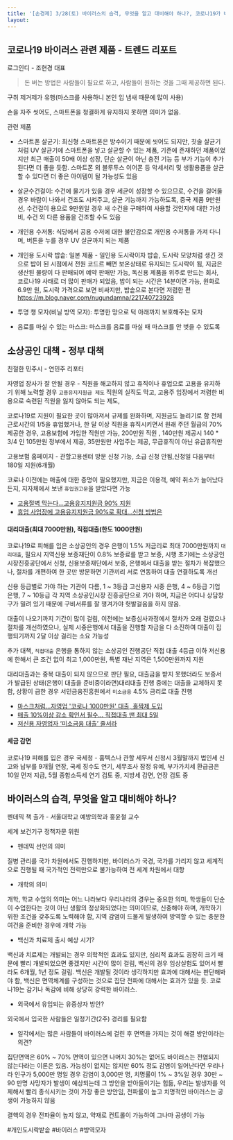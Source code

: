 ```yaml
---
title: '[손경제] 3/28(토) 바이러스의 습격, 무엇을 알고 대비해야 하나?, 코로나19가 바꾼 생활 풍경, 개인위생 제품들'
layout: 
---
```


## 코로나19 바이러스 관련 제품 - 트렌드 리포트 

로그인디 - 조현경 대표
 
> 돈 버는 방법은 사람들이 필요로 하고, 사람들이 원하는 것을 그때 제공하면 된다.

구취 제거제가 유행(마스크를 사용하니 본인 입 냄새 때문에 많이 사용)

손을 자주 씻어도, 스마트폰을 청결하게 유지하지 못하면 의미가 없음.

관련 제품 
  -  스마트폰 살균기: 최신형 스마트폰은 방수이기 때문에 씻어도 되지만, 칫솔 살균기처럼 UV 살균기에 스마트폰을 넣고 살균할 수 있는 제품, 기존에 존재하던 제품이었지만 최근 매출이 50배 이상 성장, 단순 살균이 아닌 충전 기능 등 부가 기능이 추가된다면 더 좋을 듯함. 스마트폰 외 블루투스 이어폰 등 악세서리 및 생활용품을 살균할 수 있다면 더 좋은 아이템이 될 가능성도 있음

  - 살균수건걸이: 수건에 물기가 있을 경우 세균이 성장할 수 있으므로, 수건을 걸어둘 경우 바람이 나와서 건조도 시켜주고, 살균 기능까지 가능하도록, 중국 제품 9만원선, 수건걸이 용으로 9만원일 경우 새 수건을 구매하여 사용할 것인지에 대한 가성비, 수건 외 다른 용품을 건조할 수도 있음

  - 개인용 수저통: 식당에서 공용 수저에 대한 불안감으로 개인용 수저통을 가져 다니며, 버튼을 누를 경우 UV 살균까지 되는 제품

  - 개인용 도시락 밥솥: 일본 제품 - 일인용 도시락이자 밥솥, 도시락 모양처럼 생긴 것으로 밥이 된 시점에서 전원 코드르 빼면 보온상태로 유지되는 도시락이 됨, 지금은 생산된 물량이 다 판매되어 예약 판매만 가능, 독신용 제품을 위주로 만드는 회사, 코로나19 사태로 더 많이 판매가 되었음, 밥이 되는 시간은 14분이면 가능, 원화로 6.9만 원, 도시락 가격으로 보면 비싸지만, 밥솥으로 본다면 저렴한 편 https://m.blog.naver.com/nugundamna/221740723928

  - 투명 챙 모자(비닐 방역 모자): 투명한 망으로 턱 아래까지 보호해주는 모자
  - 음료를 마실 수 있는 마스크: 마스크를 음료를 마실 때 마스크를 안 벗을 수 있도록
  


## 소상공인 대책 - 정부 대책

친절한 민주시 - 연민주 리포터

자영업 장사가 잘 안될 경우 - 직원을 해고하지 않고 휴직이나 휴업으로 고용을 유지하기 위해 노력할 경우 `고용유지지원금 제도` 직원의 실직도 막고, 고용주 입장에서 저렴한 비용으로 숙련된 직원을 잃지 않아도 되는 제도,

코로나19로 지원이 필요한 곳이 많아져서 규제를 완화하며, 지원금도 늘리기로 함
전체 근로시간의 1/5을 휴업했거나, 한 달 이상 직원을 휴직시키면서 원래 주던 월급의 70% 제공한 경우, 고용보험에 가입한 직원만 가능,  200만원 직원 , 140만원 제공시 140 * 3/4 인 105만원 정부에서 제공, 35만원만 사업주는 제공, 무급휴직이 아닌 유급휴직만 

고용보험 홈페이지 - 관할고용센터 방문 신청 가능, 소급 신청 안됨,신청일 다음부터 180일 지원(6개월) 

코로나 이전에는 매출에 대한 증명이 필요했지만, 지금은 이용객, 예약 취소가 늘어났다든지, 지자체에서 보낸 `휴업권고문`을 받았다면 가능

* [고용절벽 막는다...고용유지지원금 90% 지원](https://www.ytn.co.kr/_ln/0102_202003252230283993)
* [휴업 사업장에 고용유지지원금 90%로 확대…신청 방법은](https://cnbc.sbs.co.kr/article/10000977735?division=DAUM)

#### 대리대출(최대 7000만원), 직접대출(한도 1000만원)

코로나19로 피해를 입은 소상공인의 경우 은행이 1.5% 저금리로 최대 7000만원까지 `대리대출`, 필요시 지역신용 보증재단이 0.8% 보증료를 받고 보증, 시행 초기에는 소상공인시장진흥공단에서 신청, 신용보증재단에서 보증, 은행에서 대출을 받는 절차가 복잡했으나, 절차를 개편하여 한 곳만 방문하면 기관끼리 서로 연동하여 대출 연결하도록 개선

신용 등급별로 가야 하는 기관이 다름, 1 ~ 3등급 고신용자 시중 은행, 4 ~ 6등급 기업은행, 7 ~ 10등급 각 지역 소상공인시장 진흥공단으로 가야 하며, 지금은 어디나 상담창구가 밀려 있기 때문에 구비서류를 잘 챙겨가야 헛발걸음을 하지 않음.

대출이 나오기까지 기간이 많이 걸림, 이전에는 보증심사과정에서 절차가 오래 걸렸으나 절차를 개선하였으나, 실제 시중은행에서 대출을 진행할 자금을 다 소진하여 대출이 집행되기까지 2달 이상 걸리는 소요 가능성

추가 대책, `직접대출` 은행을 통하지 않는 소상공인 진행공단 직접 대출 4등급 이하 저신용에 한해서 큰 조건 없이 최고 1,000만원, 특별 재난 지역은 1,500만원까지 지원

대리대출과는 중복 대출이 되지 않으므로 판단 필요, 대출금을 받지 못했더라도 보증서가 발급된 상태(은행이 대출을 준비중이라면)대리대출 진행 중에는 대출을 교체하지 못함, 상황이 급한 경우 서민금융진흥원에서  `미소금융` 4.5% 금리로 대출 진행

* [마스크처럼…자영업 '코로나 1000만원' 대출, 홀짝제 도입](https://news.mt.co.kr/mtview.php?no=2020032714413046105&outlink=1&ref=https%3A%2F%2Fsearch.daum.net)
* [매출 10%이상 감소 확인서 필수… 직접대출 땐 최대 5일](https://www.seoul.co.kr/news/newsView.php?id=20200327017027&wlog_tag3=daum)
* [저신용 자영업자 ‘미소금융 대출’ 줄서라](http://news.heraldcorp.com/view.php?ud=20200326000588)


#### 세금 감면

코로나19 피해를 입은 경우 국세청 - 홈텍스나 관할 세무서 신청시 3월말까지 법인세 신고와 납부를 9개월 연장, 국세 징수도 연기, 세무조사 잠정 유예, 부가가치세 환급금은 10일 먼저 지급, 5월 종합소득세 연기 검토 중, 지방세 감면, 연장 검토 중


## 바이러스의 습격, 무엇을 알고 대비해야 하나?

펜데믹 책 출가 - 서울대학교 예방의학과 홍윤철 교수

세계 보건기구 정책자문 위원

* 펜데믹 선언의 의미 

질병 관리를 국가 차원에서도 진행하지만, 바이러스가 국경, 국가를 가리지 않고 세계적으로 진행될 때 국가적인 전력만으로 불가능하여 전 세계 차원에서 대항

* 개학의 의미

개학, 학교 수업의 의미는 어느 나라보다 우리나라의 경우는 중요한 의미, 학생들이 단순이 수업한다는 것이 아닌 생활의 정상화되었다는 의미이므로, 신중해야 하며, 개학하기 위한 조건을 갖추도록 노력해야 함, 지역 감염이 드물게 발생하여 방역할 수 있는 충분한 여건을 준비한 경우에 개학 가능

* 백신과 치료제 출시 예상 시기?

백신과 치료제는 개발되는 경우 의학적인 효과도 있지만, 심리적 효과도 굉장히 크기 때문에 빨리 개발되었으면 좋겠지만 시간이 많이 걸림, 백신의 경우 임상실험도 있어서 빨라도 6개월, 1년 정도 걸림. 백신은 개발될 것이라 생각하지만 효과에 대해서는 판단해봐야 함, 백신은 면역체계를 구성하는 것으로 집단 전파에 대해서는 효과가 있을 듯. 코로나19는 감기나 독감에 비해 상당히 강력한 바이러스. 

* 외국에서 유입되는 유증상자 방안?

외국에서 입국한 사람들은 일정기간(2주) 경리를 필요함

* 일각에서는 많은 사람들이 바이러스에 걸린 후 면역을 가지는 것이 해결 방안이라는 의견?

집단면역은 60% ~ 70% 면역이 있으면 나머지 30%는 없어도 바이러스는 전염되지 않는다라는 이론은 있음. 가능성이 없지는 않지만 60% 정도 감염이 일어난다면 우리나라 인구가 5,000만 명일 경우 감염이 3,000만 명, 치명률이 1% ~ 3%일 경우 30만 ~ 90 만명 사망자가 발생이 예상되는데 그 방안을 받아들이기는 힘듦, 우리는 발생자를 억제해서 빨리 종식시키는 것이 가장 좋은 방안임, 전파률이 높고 치명적인 바이러스는 공생이 가능하지 않음

결핵의 경우 전파율이 높지 않고, 약재로 컨트롤이 가능하여 그나마 공생이 가능


#개인도시락밭솥 #바이러스 #방역모자